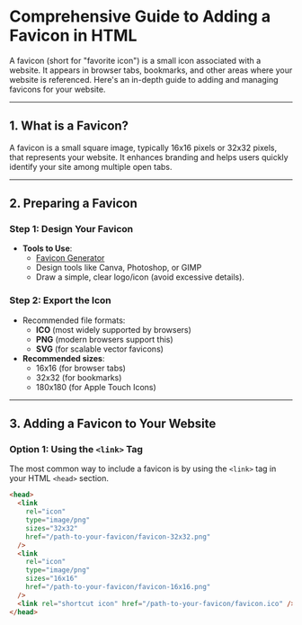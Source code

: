 # Comprehensive Guide to Adding a Favicon in HTML

A favicon (short for "favorite icon") is a small icon associated with a website. It appears in browser tabs, bookmarks, and other areas where your website is referenced. Here's an in-depth guide to adding and managing favicons for your website.

---

## **1. What is a Favicon?**

A favicon is a small square image, typically 16x16 pixels or 32x32 pixels, that represents your website. It enhances branding and helps users quickly identify your site among multiple open tabs.

---

## **2. Preparing a Favicon**

### **Step 1: Design Your Favicon**

- **Tools to Use**:
  - [Favicon Generator](https://favicon.io)
  - Design tools like Canva, Photoshop, or GIMP
  - Draw a simple, clear logo/icon (avoid excessive details).

### **Step 2: Export the Icon**

- Recommended file formats:
  - **ICO** (most widely supported by browsers)
  - **PNG** (modern browsers support this)
  - **SVG** (for scalable vector favicons)
- **Recommended sizes**:
  - 16x16 (for browser tabs)
  - 32x32 (for bookmarks)
  - 180x180 (for Apple Touch Icons)

---

## **3. Adding a Favicon to Your Website**

### **Option 1: Using the `<link>` Tag**

The most common way to include a favicon is by using the `<link>` tag in your HTML `<head>` section.

```html
<head>
  <link
    rel="icon"
    type="image/png"
    sizes="32x32"
    href="/path-to-your-favicon/favicon-32x32.png"
  />
  <link
    rel="icon"
    type="image/png"
    sizes="16x16"
    href="/path-to-your-favicon/favicon-16x16.png"
  />
  <link rel="shortcut icon" href="/path-to-your-favicon/favicon.ico" />
</head>
```
